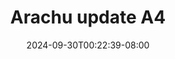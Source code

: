 --- 
title: "Arachu update A4"
description: "streaming bokep Arachu update A4 premium durasi panjang new"
date: 2024-09-30T00:22:39-08:00
file_code: "05somusz8jhh"
draft: false
cover: "tbihpnd4r43n0dr1.jpg"
tags: ["Arachu", "update", "bokep-indo", "bokep-viral", "bokep-ig"]
length: 105
fld_id: "1483117"
foldername: "Arachu update"
categories: ["Arachu update"]
views: 0
---